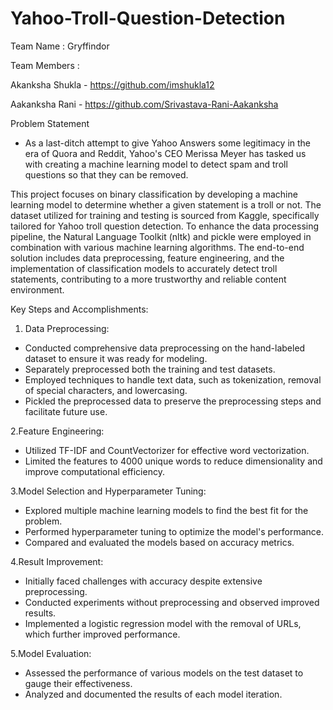 # Yahoo-Troll-Question-Detection

Team Name : Gryffindor

Team Members : 

Akanksha Shukla - https://github.com/imshukla12

Aakanksha Rani - https://github.com/Srivastava-Rani-Aakanksha


Problem Statement
* As a last-ditch attempt to give Yahoo Answers some legitimacy in the era of Quora and Reddit, Yahoo's CEO Merissa Meyer has tasked us with creating a machine learning model to detect spam and troll questions so that they can be removed.

This project focuses on binary classification by developing a machine learning model to determine whether a given statement is a troll or not. The dataset utilized for training and testing is sourced from Kaggle, specifically tailored for Yahoo troll question detection. To enhance the data processing pipeline, the Natural Language Toolkit (nltk) and pickle were employed in combination with various machine learning algorithms. The end-to-end solution includes data preprocessing, feature engineering, and the implementation of classification models to accurately detect troll statements, contributing to a more trustworthy and reliable content environment.

Key Steps and Accomplishments:

1. Data Preprocessing:
  * Conducted comprehensive data preprocessing on the hand-labeled dataset to ensure it was ready for modeling.
  * Separately preprocessed both the training and test datasets.
  * Employed techniques to handle text data, such as tokenization, removal of special characters, and lowercasing.
  * Pickled the preprocessed data to preserve the preprocessing steps and facilitate future use.

2.Feature Engineering:
  * Utilized TF-IDF and CountVectorizer for effective word vectorization.
  * Limited the features to 4000 unique words to reduce dimensionality and improve computational efficiency.

3.Model Selection and Hyperparameter Tuning:
  * Explored multiple machine learning models to find the best fit for the problem.
  * Performed hyperparameter tuning to optimize the model's performance.
  * Compared and evaluated the models based on accuracy metrics.

4.Result Improvement:
  * Initially faced challenges with accuracy despite extensive preprocessing.
  * Conducted experiments without preprocessing and observed improved results.
  * Implemented a logistic regression model with the removal of URLs, which further improved performance.

5.Model Evaluation:
  * Assessed the performance of various models on the test dataset to gauge their effectiveness.
  * Analyzed and documented the results of each model iteration.


